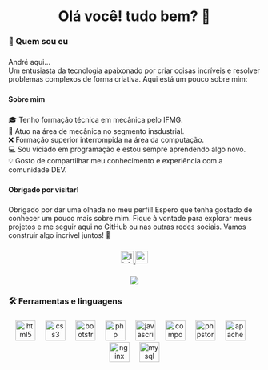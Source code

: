 <h1 align="center">Olá você! tudo bem? 👋</h1>

###

<h3 align="left">🚀 Quem sou eu</h3>

###

<p align="left">André aqui...<br>Um entusiasta da tecnologia apaixonado por criar coisas incríveis e resolver problemas complexos de forma criativa. Aqui está um pouco sobre mim:</p>

###

<h4 align="left">Sobre mim</h4>

###

<p align="left">🎓 Tenho formação técnica em mecânica  pelo IFMG.<br>💼 Atuo na área de mecânica no segmento insdustrial.<br>❌ Formação superior interrompida na área da computação.<br>💻 Sou viciado em programação e estou sempre aprendendo algo novo.<br>💡 Gosto de compartilhar meu conhecimento e experiência com a comunidade DEV.</p>

###

<h4 align="left">Obrigado por visitar!</h4>

###

<p align="left">Obrigado por dar uma olhada no meu perfil! Espero que tenha gostado de conhecer um pouco mais sobre mim. Fique à vontade para explorar meus projetos e me seguir aqui no GitHub ou nas outras redes sociais. Vamos construir algo incrível juntos! 🌟</p>

###

<div align="center">
  <a href="https://www.linkedin.com/in/andrebmv1/" target="_blank">
    <img src="https://img.shields.io/static/v1?message=LinkedIn&logo=linkedin&label=&color=0077B5&logoColor=white&labelColor=&style=for-the-badge" height="25" alt="linkedin logo"  />
  </a>
  <a href="https://www.youtube.com/@abmvdigital" target="_blank">
    <img src="https://img.shields.io/static/v1?message=Youtube&logo=youtube&label=&color=FF0000&logoColor=white&labelColor=&style=for-the-badge" height="25" alt="youtube logo"  />
  </a>
</div>

###

<div align="center">
  <img src="https://visitor-badge.laobi.icu/badge?page_id=abmvdigital.abmvdigital&"  />
</div>

###

<h3 align="left">🛠 Ferramentas e linguagens</h3>

###

<div align="center">
  <img src="https://cdn.jsdelivr.net/gh/devicons/devicon/icons/html5/html5-original.svg" height="40" alt="html5 logo"  />
  <img width="12" />
  <img src="https://cdn.jsdelivr.net/gh/devicons/devicon/icons/css3/css3-original.svg" height="40" alt="css3 logo"  />
  <img width="12" />
  <img src="https://cdn.jsdelivr.net/gh/devicons/devicon/icons/bootstrap/bootstrap-original.svg" height="40" alt="bootstrap logo"  />
  <img width="12" />
  <img src="https://cdn.jsdelivr.net/gh/devicons/devicon/icons/php/php-original.svg" height="40" alt="php logo"  />
  <img width="12" />
  <img src="https://cdn.jsdelivr.net/gh/devicons/devicon/icons/javascript/javascript-original.svg" height="40" alt="javascript logo"  />
  <img width="12" />
  <img src="https://cdn.jsdelivr.net/gh/devicons/devicon/icons/composer/composer-original.svg" height="40" alt="composer logo"  />
  <img width="12" />
  <img src="https://cdn.jsdelivr.net/gh/devicons/devicon/icons/phpstorm/phpstorm-original.svg" height="40" alt="phpstorm logo"  />
  <img width="12" />
  <img src="https://cdn.jsdelivr.net/gh/devicons/devicon/icons/apache/apache-original.svg" height="40" alt="apache logo"  />
  <img width="12" />
  <img src="https://cdn.jsdelivr.net/gh/devicons/devicon/icons/nginx/nginx-original.svg" height="40" alt="nginx logo"  />
  <img width="12" />
  <img src="https://cdn.jsdelivr.net/gh/devicons/devicon/icons/mysql/mysql-original.svg" height="40" alt="mysql logo"  />
</div>

###


